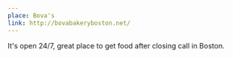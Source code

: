 ```yaml
---
place: Bova's
link: http://bovabakeryboston.net/
---
```

It's open 24/7, great place to get food after closing call in Boston.
